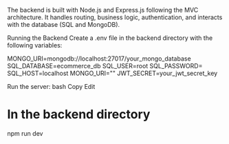 
The backend is built with Node.js and Express.js following the MVC architecture. It handles routing, business logic, authentication, and interacts with the database (SQL and MongoDB).

Running the Backend
Create a .env file in the backend directory with the following variables:


MONGO_URI=mongodb://localhost:27017/your_mongo_database
SQL_DATABASE=ecommerce_db
SQL_USER=root
SQL_PASSWORD=
SQL_HOST=localhost
MONGO_URI=""
JWT_SECRET=your_jwt_secret_key

Run the server:
bash
Copy
Edit
# In the backend directory
npm run dev
